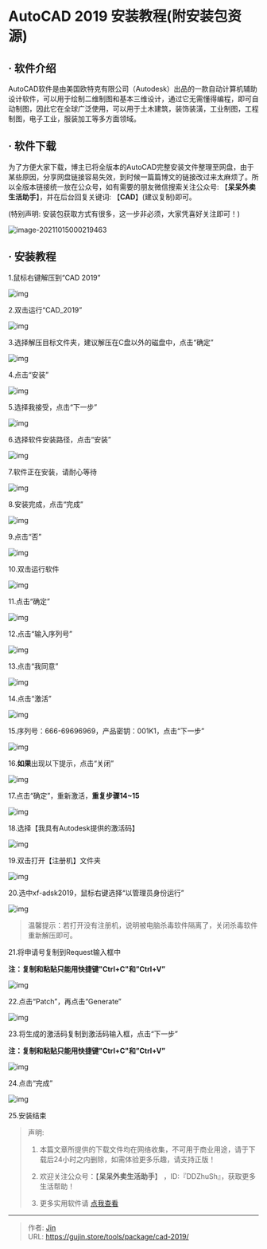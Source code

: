 # AutoCAD 2019 安装教程(附安装包资源)


## · 软件介绍
AutoCAD软件是由美国欧特克有限公司（Autodesk）出品的一款自动计算机辅助设计软件，可以用于绘制二维制图和基本三维设计，通过它无需懂得编程，即可自动制图，因此它在全球广泛使用，可以用于土木建筑，装饰装潢，工业制图，工程制图，电子工业，服装加工等多方面领域。

## · 软件下载
为了方便大家下载，博主已将全版本的AutoCAD完整安装文件整理至网盘，由于某些原因，分享网盘链接容易失效，到时候一篇篇博文的链接改过来太麻烦了。所以全版本链接统一放在公众号，如有需要的朋友微信搜索关注公众号: 【**呆呆外卖生活助手**】，并在后台回复关键词: 【**CAD**】(建议复制)即可。

(特别声明: 安装包获取方式有很多，这一步非必须，大家凭喜好关注即可！)

![image-20211015000219463](https://img.gujin.store/img/image-20211015000219463.png)

## · 安装教程

1.鼠标右键解压到“CAD 2019”

![img](https://img.gujin.store/img/v2-62182bf0c6441565abe781d918964c14_720w.png)

2.双击运行“CAD_2019”

![img](https://img.gujin.store/img/v2-f7237bcf0bc2fc674aa276ac1d31feb7_720w.png)

3.选择解压目标文件夹，建议解压在C盘以外的磁盘中，点击“确定”

![img](https://img.gujin.store/img/v2-8a34c3b97cd702956364edd66f5b8b48_720w.png)

4.点击“安装”

![img](https://img.gujin.store/img/v2-384d6ef8e7396da684ddcd2297caefdf_720w.png)

5.选择我接受，点击“下一步”

![img](https://img.gujin.store/img/v2-2b3ff57b9b86ca4605fe62805bd63587_720w.png)

6.选择软件安装路径，点击“安装”

![img](https://img.gujin.store/img/v2-c160241910e62c0ba1e6007ebbfdc6b8_720w.png)

7.软件正在安装，请耐心等待

![img](https://img.gujin.store/img/v2-b6427f209e99c2c65c3e7afd5ff2553e_720w.png)

8.安装完成，点击“完成”

![img](https://img.gujin.store/img/v2-d293e5bd27fd05ce0f4963ccb93f4567_720w.png)

9.点击“否”

![img](https://img.gujin.store/img/v2-f0501c0b58f7c1048b6768140a02899d_720w.png)

10.双击运行软件

![img](https://img.gujin.store/img/v2-e8767a37a9845539b7d8f27a8fbf0fa7_720w.png)

11.点击“确定”

![img](https://img.gujin.store/img/v2-e6c5f167e5899dd66a08c76371908de0_720w.png)

12.点击“输入序列号”

![img](https://img.gujin.store/img/v2-825abe0e1ca0f3a56a4b170dadab33bb_720w.png)

13.点击“我同意”

![img](https://img.gujin.store/img/v2-4fc0896bbea7b8a860a1516b54ac9bf5_720w.png)

14.点击“激活”

![img](https://img.gujin.store/img/v2-6b87af66aed2559159d09295e5627e97_720w.png)

15.序列号：666-69696969，产品密钥：001K1，点击“下一步”

![img](https://img.gujin.store/img/v2-451f77eb8651a57ba5b473ae18a6f406_720w.png)

16.**如果**出现以下提示，点击“关闭”

![img](https://img.gujin.store/img/v2-94eec3238d8c59869cbc85100b276530_720w.png)

17.点击“确定”，重新激活，**重复步骤14~15**

![img](https://img.gujin.store/img/v2-2f843b4afa1f1f4d0d5a0bf7863cfd34_720w.png)

18.选择【我具有Autodesk提供的激活码】

![img](https://img.gujin.store/img/v2-6a6ffa6ed541f7f6514b7bcdfbb8e35a_720w.png)

19.双击打开【注册机】文件夹

![img](https://img.gujin.store/img/v2-d6da94fc61eafa5cdfd1b3360f50388a_720w.png)

20.选中xf-adsk2019，鼠标右键选择“以管理员身份运行”

![img](https://img.gujin.store/img/v2-ba8d0e5342506868e483d8cb9f05d866_720w.png)

> 温馨提示：若打开没有注册机，说明被电脑杀毒软件隔离了，关闭杀毒软件重新解压即可。

21.将申请号复制到Request输入框中

**注：复制和粘贴只能用快捷键"Ctrl+C"和”Ctrl+V”**

![img](https://img.gujin.store/img/v2-de458fce88f6201015027f774bd0f979_720w.png)

22.点击“Patch”，再点击“Generate”

![img](https://img.gujin.store/img/v2-323a56963478696e73733ab14f7dddd1_720w.png)

23.将生成的激活码复制到激活码输入框，点击“下一步”

**注：复制和粘贴只能用快捷键"Ctrl+C"和”Ctrl+V”**

![img](https://img.gujin.store/img/v2-04ff270d1a3d9c395449277b5a2ea1be_720w.png)

24.点击“完成”

![img](https://img.gujin.store/img/v2-a8888ca20fb77e632d97e75030acd3bb_720w.png)

25.安装结束




> 声明: 
>
> 1. 本篇文章所提供的下载文件均在网络收集，不可用于商业用途，请于下载后24小时之内删除，如需体验更多乐趣，请支持正版！
>
> 2. 欢迎关注公众号：【**呆呆外卖生活助手**】 ，ID:『DDZhuSh』，获取更多生活帮助！
>
> 3. 更多实用软件请  [点我查看](/tools)


---

> 作者: [Jin](https://img.gujin.store/img/favicon.ico)  
> URL: https://gujin.store/tools/package/cad-2019/  

